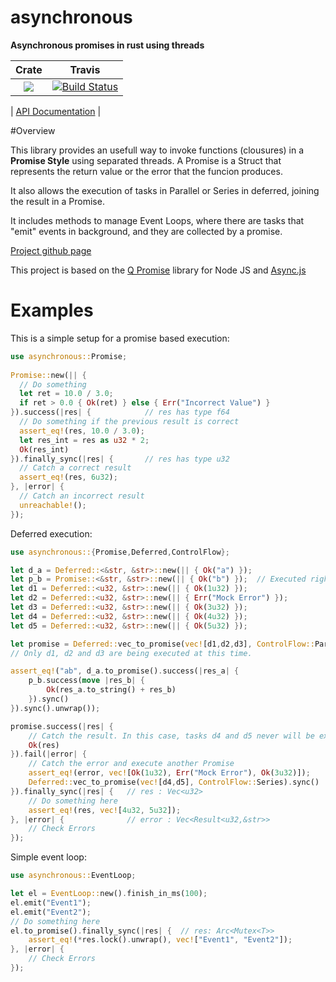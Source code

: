 # asynchronous

**Asynchronous promises in rust using threads**


|Crate|Travis|
|:------:|:-------:|
|[![](http://meritbadge.herokuapp.com/asynchronous)](https://crates.io/crates/asynchronous)|[![Build Status](https://travis-ci.org/bcndanos/asynchronous.svg?branch=master)](https://travis-ci.org/bcndanos/asynchronous)|

| [API Documentation](http://bcndanos.github.io/asynchronous/asynchronous/) |

#Overview

This library provides an usefull way to invoke functions (clousures) in a **Promise Style** using separated threads. A Promise 
is a Struct that represents the return value or the error that the funcion produces. 

It also allows the execution of tasks in Parallel or Series in deferred, joining the result in a Promise.

It includes methods to manage Event Loops, where there are tasks that "emit" events in background, and they are collected by a promise.

[Project github page](https://github.com/bcndanos/asynchronous)

This project is based on the [Q Promise](https://github.com/kriskowal/q) library for Node JS and [Async.js](https://github.com/caolan/async)

# Examples

This is a simple setup for a promise based execution:

```rust
use asynchronous::Promise;
 
Promise::new(|| {
  // Do something  
  let ret = 10.0 / 3.0;
  if ret > 0.0 { Ok(ret) } else { Err("Incorrect Value") }
}).success(|res| {            // res has type f64
  // Do something if the previous result is correct
  assert_eq!(res, 10.0 / 3.0);
  let res_int = res as u32 * 2;
  Ok(res_int)
}).finally_sync(|res| {       // res has type u32
  // Catch a correct result
  assert_eq!(res, 6u32);
}, |error| {
  // Catch an incorrect result
  unreachable!();
});
``` 

Deferred execution:

```rust
use asynchronous::{Promise,Deferred,ControlFlow};

let d_a = Deferred::<&str, &str>::new(|| { Ok("a") });
let p_b = Promise::<&str, &str>::new(|| { Ok("b") });  // Executed right now
let d1 = Deferred::<u32, &str>::new(|| { Ok(1u32) });
let d2 = Deferred::<u32, &str>::new(|| { Err("Mock Error") });
let d3 = Deferred::<u32, &str>::new(|| { Ok(3u32) });
let d4 = Deferred::<u32, &str>::new(|| { Ok(4u32) });
let d5 = Deferred::<u32, &str>::new(|| { Ok(5u32) });

let promise = Deferred::vec_to_promise(vec![d1,d2,d3], ControlFlow::Parallel);
// Only d1, d2 and d3 are being executed at this time.

assert_eq!("ab", d_a.to_promise().success(|res_a| {
    p_b.success(move |res_b| {
        Ok(res_a.to_string() + res_b)
    }).sync()
}).sync().unwrap());

promise.success(|res| {
    // Catch the result. In this case, tasks d4 and d5 never will be executed
    Ok(res)
}).fail(|error| {
    // Catch the error and execute another Promise
    assert_eq!(error, vec![Ok(1u32), Err("Mock Error"), Ok(3u32)]);    
    Deferred::vec_to_promise(vec![d4,d5], ControlFlow::Series).sync()
}).finally_sync(|res| {   // res : Vec<u32>
    // Do something here    
    assert_eq!(res, vec![4u32, 5u32]);
}, |error| {              // error : Vec<Result<u32,&str>>
    // Check Errors
});

``` 

Simple event loop:

```rust
use asynchronous::EventLoop;

let el = EventLoop::new().finish_in_ms(100);
el.emit("Event1");
el.emit("Event2");
// Do something here
el.to_promise().finally_sync(|res| {  // res: Arc<Mutex<T>>
    assert_eq!(*res.lock().unwrap(), vec!["Event1", "Event2"]);
}, |error| {
    // Check Errors
});
``` 